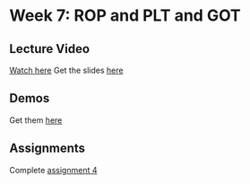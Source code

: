 # Week 7: ROP and PLT and GOT

## Lecture Video
[Watch here](???)
Get the slides [here](???)

## Demos
Get them [here](???)

## Assignments
Complete [assignment 4](./assignments.html)
